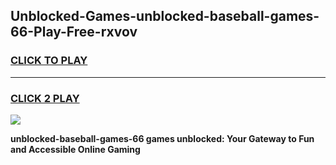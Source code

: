 
## Unblocked-Games-unblocked-baseball-games-66-Play-Free-rxvov
<h3>
<a href="https://premium76.site?title=unblocked-baseball-games-66&ref=20M">CLICK TO PLAY</a></h3>
<hr>

<h3>
<a href="https://premium76.site?title=unblocked-baseball-games-66&ref=20M">CLICK 2 PLAY</a>
  
</h3>

<a href="https://premium76.site?title=unblocked-baseball-games-66&ref=19M"><img src="https://clearcache.store/games.png"></a>


**unblocked-baseball-games-66 games unblocked: Your Gateway to Fun and Accessible Online Gaming**
